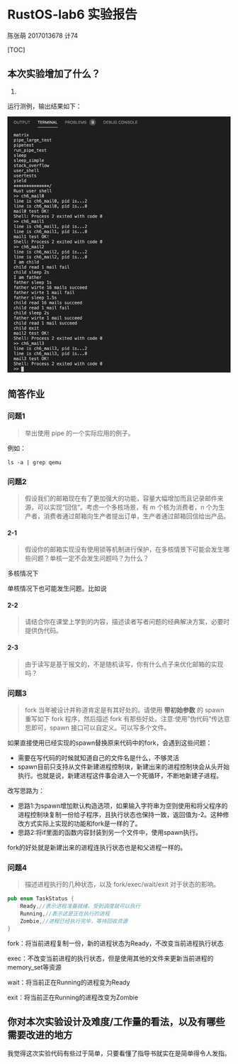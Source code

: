 # RustOS-lab6 实验报告

陈张萌 2017013678 计74

[TOC]

## 本次实验增加了什么？

1. 

   

运行测例，输出结果如下：

![](./lab6/result.png)

## 简答作业

### 问题1

> 举出使用 pipe 的一个实际应用的例子。

例如：

```shell
ls -a | grep qemu
```

### 问题2

> 假设我们的邮箱现在有了更加强大的功能，容量大幅增加而且记录邮件来源，可以实现“回信”。考虑一个多核场景，有 m 个核为消费者，n 个为生产者，消费者通过邮箱向生产者提出订单，生产者通过邮箱回信给出产品。

#### 2-1

> 假设你的邮箱实现没有使用锁等机制进行保护，在多核情景下可能会发生哪些问题？单核一定不会发生问题吗？为什么？

多核情况下

单核情况下也可能发生问题。比如说

#### 2-2

>请结合你在课堂上学到的内容，描述读者写者问题的经典解决方案，必要时提供伪代码。

#### 2-3

> 由于读写是基于报文的，不是随机读写，你有什么点子来优化邮箱的实现吗？



### 问题3

> fork 当年被设计并称道肯定是有其好处的。请使用 **带初始参数** 的 spawn 重写如下 fork 程序，然后描述 fork 有那些好处。注意:使用”伪代码”传达意思即可，spawn 接口可以自定义。可以写多个文件。



如果直接使用已经实现的spawn替换原来代码中的fork，会遇到这些问题：

- 需要在写代码的时候就知道自己的文件名是什么，不够灵活
- spawn目前只支持从文件新建进程控制块，新建出来的进程控制块会从头开始执行。也就是说，新建进程这件事会进入一个死循环，不断地新建子进程。

改写思路为：

- 思路1:为spawn增加默认构造选项，如果输入字符串为空则使用和将父程序的进程控制块复制一份给子程序，且执行状态也保持一致，返回值为-2。这种修改方式实际上实现的功能和fork是一样的了。
- 思路2:将if里面的函数内容封装到另一个文件中，使用spawn执行。

fork的好处就是新建出来的进程连执行状态也是和父进程一样的。

### 问题4

>描述进程执行的几种状态，以及 fork/exec/wait/exit 对于状态的影响。

```rust
pub enum TaskStatus {
    Ready,//表示进程准备就绪，受到调度就可以执行
    Running,//表示这是正在执行的进程
    Zombie,//进程已经执行完毕，等待回收资源
}
```

fork：将当前进程复制一份，新的进程状态为Ready，不改变当前进程执行状态

exec：不改变当前进程的执行状态，但是使用其他的文件来更新当前进程的memory_set等资源

wait：将当前正在Running的进程变为Ready

exit：将当前正在Running的进程改变为Zombie

## 你对本次实验设计及难度/工作量的看法，以及有哪些需要改进的地方

我觉得这次实验代码有些过于简单，只要看懂了指导书就实在是简单得令人发指。